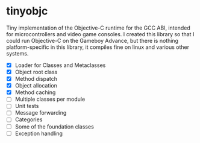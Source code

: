 # tinyobjc
Tiny implementation of the Objective-C runtime for the GCC ABI, intended for microcontrollers and video game consoles. I created this library so that I could run Objective-C on the Gameboy Advance, but there is nothing platform-specific in this library, it compiles fine on linux and various other systems.

- [x] Loader for Classes and Metaclasses
- [x] Object root class
- [x] Method dispatch
- [x] Object allocation
- [x] Method caching
- [ ] Multiple classes per module
- [ ] Unit tests
- [ ] Message forwarding
- [ ] Categories
- [ ] Some of the foundation classes
- [ ] Exception handling
